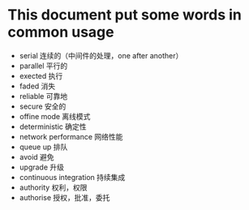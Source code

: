 # This document put some words in common usage

- serial 连续的（中间件的处理，one after another）
- parallel 平行的
- exected 执行
- faded 消失
- reliable 可靠地
- secure 安全的
- offine mode 离线模式
- deterministic 确定性
- network performance 网络性能
- queue up 排队
- avoid 避免
- upgrade 升级
- continuous integration 持续集成
- authority 权利，权限
- authorise 授权，批准，委托

